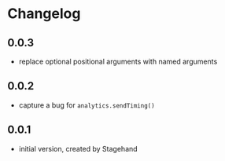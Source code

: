 # Changelog

## 0.0.3

- replace optional positional arguments with named arguments

## 0.0.2

- capture a bug for `analytics.sendTiming()`
 
## 0.0.1

- initial version, created by Stagehand
